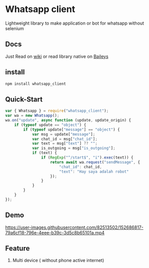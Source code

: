 # Whatsapp client

Lightweight library to make application or bot for whatsapp without selenium


## Docs

Just Read on [wiki](https://github.com/azkadev/whatsapp_client/wiki) or read library native on [Baileys](https://adiwajshing.github.io/Baileys)

## install

```bash
npm install whatsapp_client
```

## Quick-Start

```js
var { Whatsapp } = require("whatsapp_client");
var wa = new Whatsapp();
wa.on("update", async function (update, update_origin) {
    if (typeof update == "object") {
        if (typeof update["message"] == "object") {
            var msg = update["message"];
            var chat_id = msg["chat_id"];
            var text = msg["text"] ?? "";
            var is_outgoing = msg["is_outgoing"];
            if (text) {
                if (RegExp("^/start$", "i").exec(text)) {
                    return await wa.request("sendMessage", {
                        "chat_id": chat_id,
                        "text": "Hay saya adalah robot"
                    });
                }
            }
        }
    }
});
```

## Demo

https://user-images.githubusercontent.com/82513502/152686817-79a6cf18-796e-4eee-b39c-3d5c8b65101a.mp4

## Feature
1. Multi device ( without phone active internet)
